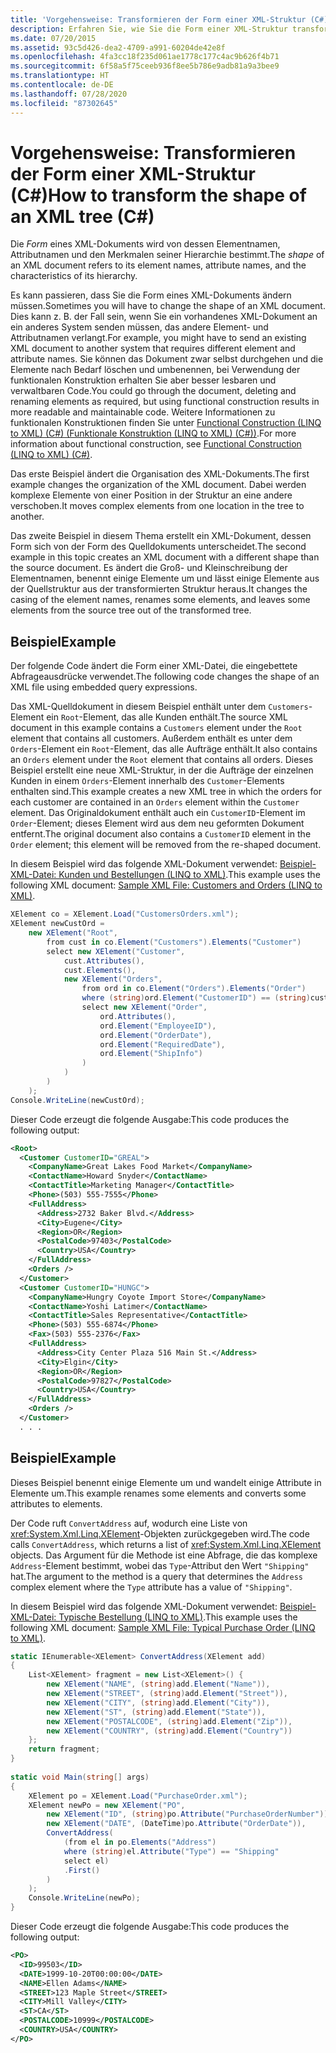 ```yaml
---
title: 'Vorgehensweise: Transformieren der Form einer XML-Struktur (C#)'
description: Erfahren Sie, wie Sie die Form einer XML-Struktur transformieren. Die Form eines XML-Dokuments bezieht sich auf die Element- und Attributnamen sowie die Hierarchiemerkmale des Dokuments.
ms.date: 07/20/2015
ms.assetid: 93c5d426-dea2-4709-a991-60204de42e8f
ms.openlocfilehash: 4fa3cc18f235d061ae1778c177c4ac9b626f4b71
ms.sourcegitcommit: 6f58a5f75ceeb936f8ee5b786e9adb81a9a3bee9
ms.translationtype: HT
ms.contentlocale: de-DE
ms.lasthandoff: 07/28/2020
ms.locfileid: "87302645"
---
```

# <a name="how-to-transform-the-shape-of-an-xml-tree-c"></a><span data-ttu-id="6cd27-104">Vorgehensweise: Transformieren der Form einer XML-Struktur (C#)</span><span class="sxs-lookup"><span data-stu-id="6cd27-104">How to transform the shape of an XML tree (C#)</span></span>
<span data-ttu-id="6cd27-105">Die *Form* eines XML-Dokuments wird von dessen Elementnamen, Attributnamen und den Merkmalen seiner Hierarchie bestimmt.</span><span class="sxs-lookup"><span data-stu-id="6cd27-105">The *shape* of an XML document refers to its element names, attribute names, and the characteristics of its hierarchy.</span></span>  
  
 <span data-ttu-id="6cd27-106">Es kann passieren, dass Sie die Form eines XML-Dokuments ändern müssen.</span><span class="sxs-lookup"><span data-stu-id="6cd27-106">Sometimes you will have to change the shape of an XML document.</span></span> <span data-ttu-id="6cd27-107">Dies kann z. B. der Fall sein, wenn Sie ein vorhandenes XML-Dokument an ein anderes System senden müssen, das andere Element- und Attributnamen verlangt.</span><span class="sxs-lookup"><span data-stu-id="6cd27-107">For example, you might have to send an existing XML document to another system that requires different element and attribute names.</span></span> <span data-ttu-id="6cd27-108">Sie können das Dokument zwar selbst durchgehen und die Elemente nach Bedarf löschen und umbenennen, bei Verwendung der funktionalen Konstruktion erhalten Sie aber besser lesbaren und verwaltbaren Code.</span><span class="sxs-lookup"><span data-stu-id="6cd27-108">You could go through the document, deleting and renaming elements as required, but using functional construction results in more readable and maintainable code.</span></span> <span data-ttu-id="6cd27-109">Weitere Informationen zu funktionalen Konstruktionen finden Sie unter [Functional Construction (LINQ to XML) (C#) (Funktionale Konstruktion (LINQ to XML) (C#))](./functional-construction-linq-to-xml.md).</span><span class="sxs-lookup"><span data-stu-id="6cd27-109">For more information about functional construction, see [Functional Construction (LINQ to XML) (C#)](./functional-construction-linq-to-xml.md).</span></span>  
  
 <span data-ttu-id="6cd27-110">Das erste Beispiel ändert die Organisation des XML-Dokuments.</span><span class="sxs-lookup"><span data-stu-id="6cd27-110">The first example changes the organization of the XML document.</span></span> <span data-ttu-id="6cd27-111">Dabei werden komplexe Elemente von einer Position in der Struktur an eine andere verschoben.</span><span class="sxs-lookup"><span data-stu-id="6cd27-111">It moves complex elements from one location in the tree to another.</span></span>  
  
 <span data-ttu-id="6cd27-112">Das zweite Beispiel in diesem Thema erstellt ein XML-Dokument, dessen Form sich von der Form des Quelldokuments unterscheidet.</span><span class="sxs-lookup"><span data-stu-id="6cd27-112">The second example in this topic creates an XML document with a different shape than the source document.</span></span> <span data-ttu-id="6cd27-113">Es ändert die Groß- und Kleinschreibung der Elementnamen, benennt einige Elemente um und lässt einige Elemente aus der Quellstruktur aus der transformierten Struktur heraus.</span><span class="sxs-lookup"><span data-stu-id="6cd27-113">It changes the casing of the element names, renames some elements, and leaves some elements from the source tree out of the transformed tree.</span></span>  
  
## <a name="example"></a><span data-ttu-id="6cd27-114">Beispiel</span><span class="sxs-lookup"><span data-stu-id="6cd27-114">Example</span></span>  
 <span data-ttu-id="6cd27-115">Der folgende Code ändert die Form einer XML-Datei, die eingebettete Abfrageausdrücke verwendet.</span><span class="sxs-lookup"><span data-stu-id="6cd27-115">The following code changes the shape of an XML file using embedded query expressions.</span></span>  
  
 <span data-ttu-id="6cd27-116">Das XML-Quelldokument in diesem Beispiel enthält unter dem `Customers`-Element ein `Root`-Element, das alle Kunden enthält.</span><span class="sxs-lookup"><span data-stu-id="6cd27-116">The source XML document in this example contains a `Customers` element under the `Root` element that contains all customers.</span></span> <span data-ttu-id="6cd27-117">Außerdem enthält es unter dem `Orders`-Element ein `Root`-Element, das alle Aufträge enthält.</span><span class="sxs-lookup"><span data-stu-id="6cd27-117">It also contains an `Orders` element under the `Root` element that contains all orders.</span></span> <span data-ttu-id="6cd27-118">Dieses Beispiel erstellt eine neue XML-Struktur, in der die Aufträge der einzelnen Kunden in einem `Orders`-Element innerhalb des `Customer`-Elements enthalten sind.</span><span class="sxs-lookup"><span data-stu-id="6cd27-118">This example creates a new XML tree in which the orders for each customer are contained in an `Orders` element within the `Customer` element.</span></span> <span data-ttu-id="6cd27-119">Das Originaldokument enthält auch ein `CustomerID`-Element im `Order`-Element; dieses Element wird aus dem neu geformten Dokument entfernt.</span><span class="sxs-lookup"><span data-stu-id="6cd27-119">The original document also contains a `CustomerID` element in the `Order` element; this element will be removed from the re-shaped document.</span></span>  
  
 <span data-ttu-id="6cd27-120">In diesem Beispiel wird das folgende XML-Dokument verwendet: [Beispiel-XML-Datei: Kunden und Bestellungen (LINQ to XML)](./sample-xml-file-customers-and-orders-linq-to-xml-2.md).</span><span class="sxs-lookup"><span data-stu-id="6cd27-120">This example uses the following XML document: [Sample XML File: Customers and Orders (LINQ to XML)](./sample-xml-file-customers-and-orders-linq-to-xml-2.md).</span></span>  
  
```csharp  
XElement co = XElement.Load("CustomersOrders.xml");  
XElement newCustOrd =  
    new XElement("Root",  
        from cust in co.Element("Customers").Elements("Customer")  
        select new XElement("Customer",  
            cust.Attributes(),  
            cust.Elements(),  
            new XElement("Orders",  
                from ord in co.Element("Orders").Elements("Order")  
                where (string)ord.Element("CustomerID") == (string)cust.Attribute("CustomerID")  
                select new XElement("Order",  
                    ord.Attributes(),  
                    ord.Element("EmployeeID"),  
                    ord.Element("OrderDate"),  
                    ord.Element("RequiredDate"),  
                    ord.Element("ShipInfo")  
                )  
            )  
        )  
    );  
Console.WriteLine(newCustOrd);  
```  
  
 <span data-ttu-id="6cd27-121">Dieser Code erzeugt die folgende Ausgabe:</span><span class="sxs-lookup"><span data-stu-id="6cd27-121">This code produces the following output:</span></span>  
  
```xml  
<Root>  
  <Customer CustomerID="GREAL">  
    <CompanyName>Great Lakes Food Market</CompanyName>  
    <ContactName>Howard Snyder</ContactName>  
    <ContactTitle>Marketing Manager</ContactTitle>  
    <Phone>(503) 555-7555</Phone>  
    <FullAddress>  
      <Address>2732 Baker Blvd.</Address>  
      <City>Eugene</City>  
      <Region>OR</Region>  
      <PostalCode>97403</PostalCode>  
      <Country>USA</Country>  
    </FullAddress>  
    <Orders />  
  </Customer>  
  <Customer CustomerID="HUNGC">  
    <CompanyName>Hungry Coyote Import Store</CompanyName>  
    <ContactName>Yoshi Latimer</ContactName>  
    <ContactTitle>Sales Representative</ContactTitle>  
    <Phone>(503) 555-6874</Phone>  
    <Fax>(503) 555-2376</Fax>  
    <FullAddress>  
      <Address>City Center Plaza 516 Main St.</Address>  
      <City>Elgin</City>  
      <Region>OR</Region>  
      <PostalCode>97827</PostalCode>  
      <Country>USA</Country>  
    </FullAddress>  
    <Orders />  
  </Customer>  
  . . .  
```  
  
## <a name="example"></a><span data-ttu-id="6cd27-122">Beispiel</span><span class="sxs-lookup"><span data-stu-id="6cd27-122">Example</span></span>  
 <span data-ttu-id="6cd27-123">Dieses Beispiel benennt einige Elemente um und wandelt einige Attribute in Elemente um.</span><span class="sxs-lookup"><span data-stu-id="6cd27-123">This example renames some elements and converts some attributes to elements.</span></span>  
  
 <span data-ttu-id="6cd27-124">Der Code ruft `ConvertAddress` auf, wodurch eine Liste von <xref:System.Xml.Linq.XElement>-Objekten zurückgegeben wird.</span><span class="sxs-lookup"><span data-stu-id="6cd27-124">The code calls `ConvertAddress`, which returns a list of <xref:System.Xml.Linq.XElement> objects.</span></span> <span data-ttu-id="6cd27-125">Das Argument für die Methode ist eine Abfrage, die das komplexe `Address`-Element bestimmt, wobei das `Type`-Attribut den Wert `"Shipping"` hat.</span><span class="sxs-lookup"><span data-stu-id="6cd27-125">The argument to the method is a query that determines the `Address` complex element where the `Type` attribute has a value of `"Shipping"`.</span></span>  
  
 <span data-ttu-id="6cd27-126">In diesem Beispiel wird das folgende XML-Dokument verwendet: [Beispiel-XML-Datei: Typische Bestellung (LINQ to XML)](./sample-xml-file-typical-purchase-order-linq-to-xml-1.md).</span><span class="sxs-lookup"><span data-stu-id="6cd27-126">This example uses the following XML document: [Sample XML File: Typical Purchase Order (LINQ to XML)](./sample-xml-file-typical-purchase-order-linq-to-xml-1.md).</span></span>  
  
```csharp  
static IEnumerable<XElement> ConvertAddress(XElement add)  
{  
    List<XElement> fragment = new List<XElement>() {  
        new XElement("NAME", (string)add.Element("Name")),  
        new XElement("STREET", (string)add.Element("Street")),  
        new XElement("CITY", (string)add.Element("City")),  
        new XElement("ST", (string)add.Element("State")),  
        new XElement("POSTALCODE", (string)add.Element("Zip")),  
        new XElement("COUNTRY", (string)add.Element("Country"))  
    };  
    return fragment;  
}  
  
static void Main(string[] args)  
{  
    XElement po = XElement.Load("PurchaseOrder.xml");  
    XElement newPo = new XElement("PO",  
        new XElement("ID", (string)po.Attribute("PurchaseOrderNumber")),  
        new XElement("DATE", (DateTime)po.Attribute("OrderDate")),  
        ConvertAddress(  
            (from el in po.Elements("Address")  
            where (string)el.Attribute("Type") == "Shipping"  
            select el)  
            .First()  
        )  
    );  
    Console.WriteLine(newPo);  
}  
```  
  
 <span data-ttu-id="6cd27-127">Dieser Code erzeugt die folgende Ausgabe:</span><span class="sxs-lookup"><span data-stu-id="6cd27-127">This code produces the following output:</span></span>  
  
```xml  
<PO>  
  <ID>99503</ID>  
  <DATE>1999-10-20T00:00:00</DATE>  
  <NAME>Ellen Adams</NAME>  
  <STREET>123 Maple Street</STREET>  
  <CITY>Mill Valley</CITY>  
  <ST>CA</ST>  
  <POSTALCODE>10999</POSTALCODE>  
  <COUNTRY>USA</COUNTRY>  
</PO>  
```  
